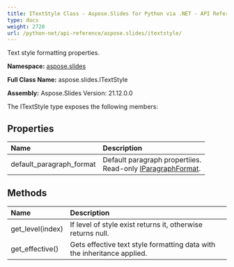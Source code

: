 ```yaml
---
title: ITextStyle Class - Aspose.Slides for Python via .NET - API Reference
type: docs
weight: 2720
url: /python-net/api-reference/aspose.slides/itextstyle/
---
```


Text style formatting properties.

**Namespace:** [aspose.slides](/python-net/api-reference/aspose.slides/)

**Full Class Name:** aspose.slides.ITextStyle

**Assembly:**  Aspose.Slides Version: 21.12.0.0

The ITextStyle type exposes the following members:
## **Properties**
|**Name**|**Description**|
| :- | :- |
|default_paragraph_format|Default paragraph propertiies.<br/>            Read-only [IParagraphFormat](/python-net/api-reference/aspose.slides/iparagraphformat/).|
## **Methods**
|**Name**|**Description**|
| :- | :- |
|get_level(index)|If level of style exist returns it, otherwise returns null.|
|get_effective()|Gets effective text style formatting data with the inheritance applied.|
